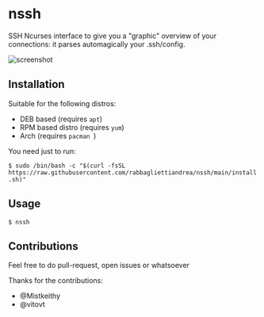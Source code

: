 # nssh
SSH Ncurses interface to give you a "graphic" overview of your connections: it parses automagically your .ssh/config.

![screenshot](https://user-images.githubusercontent.com/579861/210282096-6879b641-0c23-4f96-9937-824d9058d5fd.png)

## Installation
Suitable for the following distros:
- DEB based (requires `apt`)
- RPM based distro (requires `yum`)
- Arch (requires `pacman `)

You need just to run:

`$ sudo /bin/bash -c "$(curl -fsSL https://raw.githubusercontent.com/rabbagliettiandrea/nssh/main/install.sh)"`

## Usage
`$ nssh`

## Contributions
Feel free to do pull-request, open issues or whatsoever

Thanks for the contributions:
- @Mistkeithy
- @vitovt
